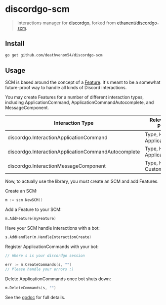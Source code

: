 # discordgo-scm

> Interactions manager for [discordgo](https://pkg.go.dev/github.com/bwmarrin/discordgo), forked from [ethanent/discordgo-scm](https://github.com/ethanent/discordgo-scm).

## Install

```sh
go get github.com/deathvenom54/discordgo-scm
```

## Usage

SCM is based around the concept of a [Feature](https://pkg.go.dev/github.com/ethanent/discordgo-scm#Feature). It's meant
to be a somewhat future-proof way to handle all kinds of Discord interactions.

You may create Features for a number of different interaction types, including ApplicationCommand,
ApplicationCommandAutocomplete, and MessageComponent.

| Interaction Type                                    | Relevant Feature Properties       |
|-----------------------------------------------------|-----------------------------------|
| discordgo.InteractionApplicationCommand             | Type, Handler, ApplicationCommand |
| discordgo.InteractionApplicationCommandAutocomplete | Type, Handler, ApplicationCommand |
| discordgo.InteractionMessageComponent               | Type, Handler, CustomID           |

Now, to actually use the library, you must create an SCM and add Features.

Create an SCM:

```go
m := scm.NewSCM()
```

Add a Feature to your SCM:

```go
m.AddFeature(myFeature)
```

Have your SCM handle interactions with a bot:

```go
s.AddHandler(m.HandleInteractionCreate)
```

Register ApplicationCommands with your bot:

```go
// Where s is your discordgo session

err := m.CreateCommands(s, "")
// Please handle your errors :)
```

Delete ApplicationCommands once bot shuts down:

```go
m.DeleteCommands(s, "")
```

See the [godoc](https://pkg.go.dev/github.com/ethanent/discordgo-scm) for full details.
